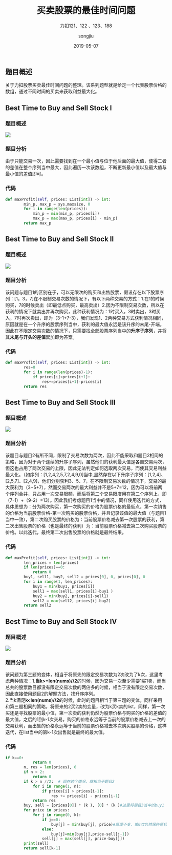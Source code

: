 ﻿---
layout:     post
title:      买卖股票的最佳时间问题
subtitle:   力扣121、122 、123、188
date:       2019-05-07
author:     songjiu
header-img: img/post-bg-2015.jpg
catalog: true
tags:
    - 算法
---

## 题目概述
关于力扣股票买卖最佳时间问题的整理。该系列题型就是给定一个代表股票价格的数组，通过不同时间的买卖来获取利益最大化。  
## Best Time to Buy and Sell Stock I
### 题目概述
![](/img/gpwtp1.png)
### 题目分析
由于只能交易一次，因此需要找到在一个最小值与位于他后面的最大值，使得二者的差值在整个序列当中最大，因此遍历一次该数组，不断更新最小值以及最大值与最小值的差值即可。
### 代码
```python
def maxProfit(self, prices: List[int]) -> int:
        min_p, max_p = sys.maxsize, 0
        for i in range(len(prices)):
            min_p = min(min_p, prices[i])
            max_p = max(max_p, prices[i] - min_p)
        return max_p
```
## Best Time to Buy and Sell Stock II
### 题目概述
![](/img/gpwtp2.png)
### 题目分析
该问题与题目1的区别在于，可以无限次的购买和出售股票，假设存在以下股票序列：[1，3，7]在不限制交易次数的情况下，有以下两种交易的方式：1.在1的时候购买，7的时候卖出（即最低点购买，最高卖出）2.因为不限制交易次数，所以在获利的情况下就卖出并再次购买，此种获利情况为：1时买入，3时卖出，3时买入，7时再次卖出，即为（3-1+7-3），我们发现1、2两种交易方式获利情况相同，原因就是在一个升序的股票序列当中，获利的最大值永远是该升序的末尾-开端。因此在不限定交易次数的情况下，只需要找全部股票序列当中的**升序子序列**，并将其**末尾与开头的差值**累加即为答案。
### 代码
```python
def maxProfit(self, prices: List[int]) -> int:
        res=0
        for i in range(len(prices)-1):
            if prices[i]<prices[i+1]:
                res+=prices[i+1]-prices[i]
        return res
```
## Best Time to Buy and Sell Stock III
### 题目概述
![](/img/gpwtp3.png)
### 题目分析
该题目与题目2有所不同，限制了交易次数为两次，因此不能采取和题目2相同的策略，因为对于两个连续的升序子序列，虽然他们的获利最大值是各自交易两次，但这也占用了两次交易的上限，因此无法判定如何选取两次交易，而使其交易利益最大化。（如序列：[1,2,4,2,5,7,2,4,9,0]当中,显然存在以下升序子序列：[1,2,4]、[2,5,7]、[2,4,9]，他们分别获利3、5、7，在不限制交易次数的情况下，交易的最大获利为（3+5+7），然而交易两次的最大利益并不是5+7=12，因为可以将前两个序列合并，只占用一次交易限额，而后将第二个交易限度用在第二个序列上，即（7-1）+（9-2）=13）。因此我们考虑题目1当中的情况，同样使用迭代的方式，具体思想为：分为两次购买，第一次购买的价格为股票价格的最低点，第一次销售的价格为当前股票价格-第一次购买的股票价格，并且记录该值的最大值（与题目1当中一致），第二次购买股票的价格为：当前股票价格减去第一次股票的获利，第二次出售股票的价格（也是最终的获利）为：当前股票价格减去第二次购买股票的价格。以此迭代，最终第二次出售股票的价格就是最终结果。
### 代码
```python
def maxProfit(self, prices: List[int]) -> int:
        len_prices = len(prices)
        if len(prices)==0:
            return 0
        buy1, sell1, buy2, sell2 = prices[0], 0, prices[0], 0
        for i in range(1, len_prices):
            buy1 = min(buy1, prices[i])
            sell1 = max(sell1, prices[i]-buy1 )
            buy2 = min(buy2, prices[i]-sell1)
            sell2 = max(sell2, prices[i]-buy2)
        return sell2
```
## Best Time to Buy and Sell Stock IV
### 题目概述
![](/img/gpwtp4.png)
### 题目分析
该问题为第三题的变体，相当于将原先的限定交易次数为2次改为了k次，这里考虑两种情况：1.**当k>=len(nums)//2**的时候，因为交易一次至少需要1买1卖，而当总共的股票数目都没有限定交易次数的两倍多的时候，相当于没有限定交易次数，因此直接使用题目2的解题方法，找升序序列。  
2.当k满足**k<len(nums)//2**的时候，此时的题目相当于第三题的变体，同样采用和第三题相同的策略，将原来的2买2卖的变量，改为k买k卖的list，同样，第一次买还是寻找股票的最小值，第一次卖的获利仍然为股票价格与购买的价格的差值的最大值，之后的1到k-1次交易，购买的价格永远等于当前的股票价格减去上一次的交易获利，而出售的价格永远等于当前的股票价格减去本次购买股票的价格，这样迭代，在list当中的第k-1次出售就是最终的最大值。
### 代码
```python
if k==0:
            return 0
        n, res = len(prices), 0
        if n < 2:
            return 0
        if k > n //2:  # 现在这个情况，就相当于题目2
            for i in range(1, n):
                if prices[i] > prices[i-1]:
                    res += prices[i] - prices[i-1]
            return res
        buy, sell = [prices[0]] * (k ), [0] * (k )#这里将题目3当中的buy1 sell1 buy2 sell2升级为k的情况
        for price in prices:
            for j in range(0, k):
                if j==0:
                    buy[j] = min(buy[j], price)#原理不变，第0次仍然保持原状，从1到k-1开始，每次都需要依据他之前的一次交易来确定
                else:
                    buy[j]=min(buy[j],price-sell[j-1])
                sell[j] = max(sell[j], price-buy[j])  
        print(sell)
        return sell[k-1]
```

